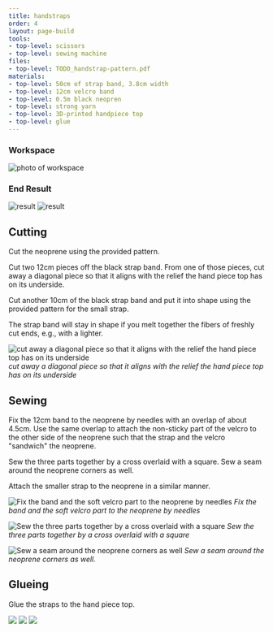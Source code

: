 ```yaml
---
title: handstraps
order: 4
layout: page-build
tools:
- top-level: scissors
- top-level: sewing machine
files:
- top-level: TODO_handstrap-pattern.pdf
materials:
- top-level: 50cm of strap band, 3.8cm width
- top-level: 12cm velcro band
- top-level: 0.5m black neopren
- top-level: strong yarn
- top-level: 3D-printed handpiece top
- top-level: glue
---
```



### Workspace

![photo of workspace](/images/handstraps/IMG_5406.jpg)


### End Result

![result](/images/handstraps/IMG_4915.jpg)
![result](/images/handstraps/IMG_4910.jpg)


## Cutting

Cut the neoprene using the provided pattern. 

Cut two 12cm pieces off the black strap band.
From one of those pieces, cut away a diagonal piece so that it aligns with the relief the hand piece top has on its underside.

Cut another 10cm of the black strap band and put it into shape using the provided pattern for the small strap.

<span class="note">
The strap band will stay in shape if you melt together the fibers of freshly cut ends, e.g., with a lighter.
</span>

![cut away a diagonal piece so that it aligns with the relief the hand piece top has on its underside](/images/handstraps/IMG_4691.jpg)
*cut away a diagonal piece so that it aligns with the relief the hand piece top has on its underside*


## Sewing

Fix the 12cm band to the neoprene by needles with an overlap of about 4.5cm. Use the same overlap to attach the non-sticky part of the velcro to the other side of the neoprene such that the strap and the velcro "sandwich" the neoprene. 

Sew the three parts together by a cross overlaid with a square.
Sew a seam around the neoprene corners as well.

Attach the smaller strap to the neoprene in a similar manner.

![Fix the band and the soft velcro part to the neoprene by needles](/images/handstraps/IMG_2117.jpg)
*Fix the band and the soft velcro part to the neoprene by needles*

![Sew the three parts together by a cross overlaid with a square](/images/handstraps/IMG_5407.jpg)
*Sew the three parts together by a cross overlaid with a square*

![Sew a seam around the neoprene corners as well](/images/handstraps/IMG_5407.jpg)
*Sew a seam around the neoprene corners as well.*


## Glueing

Glue the straps to the hand piece top.

![](/images/handstraps/IMG_4685.jpg)
![](/images/handstraps/IMG_4697.jpg)
![](/images/handstraps/IMG_4683.jpg)
